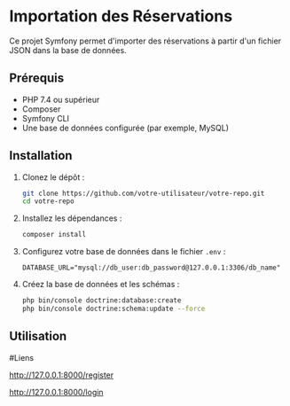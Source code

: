 # Importation des Réservations

Ce projet Symfony permet d'importer des réservations à partir d'un fichier JSON dans la base de données.

## Prérequis

- PHP 7.4 ou supérieur
- Composer
- Symfony CLI
- Une base de données configurée (par exemple, MySQL)

## Installation

1. Clonez le dépôt :

   ```sh
   git clone https://github.com/votre-utilisateur/votre-repo.git
   cd votre-repo
   ```

2. Installez les dépendances :

   ```sh
   composer install
   ```

3. Configurez votre base de données dans le fichier `.env` :

   ```env
   DATABASE_URL="mysql://db_user:db_password@127.0.0.1:3306/db_name"
   ```

4. Créez la base de données et les schémas :

   ```sh
   php bin/console doctrine:database:create
   php bin/console doctrine:schema:update --force
   ```

## Utilisation

#Liens

http://127.0.0.1:8000/register

http://127.0.0.1:8000/login
